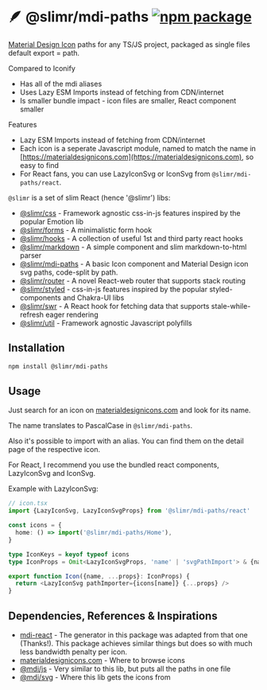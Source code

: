 # 🪶 @slimr/mdi-paths [![npm package](https://img.shields.io/npm/v/@slimr/mdi-paths.svg?style=flat-square)](https://npmjs.org/package/@slimr/mdi-paths)

[Material Design Icon](https://materialdesignicons.com) paths for any TS/JS project, packaged as single files default export = path.

Compared to Iconify

- Has all of the mdi aliases
- Uses Lazy ESM Imports instead of fetching from CDN/internet
- Is smaller bundle impact - icon files are smaller, React component smaller

Features

- Lazy ESM Imports instead of fetching from CDN/internet
- Each icon is a seperate Javascript module, named to match the name in [https://materialdesignicons.com](https://materialdesignicons.com), so easy to find
- For React fans, you can use LazyIconSvg or IconSvg from `@slimr/mdi-paths/react`.

`@slimr` is a set of slim React (hence '@slimr') libs:

- [@slimr/css](https://www.npmjs.com/package/@slimr/css) - Framework agnostic css-in-js features inspired by the popular Emotion lib
- [@slimr/forms](https://www.npmjs.com/package/@slimr/forms) - A minimalistic form hook
- [@slimr/hooks](https://www.npmjs.com/package/@slimr/hooks) - A collection of useful 1st and third party react hooks
- [@slimr/markdown](https://www.npmjs.com/package/@slimr/markdown) - A simple component and slim markdown-to-html parser
- [@slimr/mdi-paths](https://www.npmjs.com/package/@slimr/mdi-paths) - A basic Icon component and Material Design icon svg paths, code-split by path.
- [@slimr/router](https://www.npmjs.com/package/@slimr/router) - A novel React-web router that supports stack routing
- [@slimr/styled](https://www.npmjs.com/package/@slimr/styled) - css-in-js features inspired by the popular styled-components and Chakra-UI libs
- [@slimr/swr](https://www.npmjs.com/package/@slimr/swr) - A React hook for fetching data that supports stale-while-refresh eager rendering
- [@slimr/util](https://www.npmjs.com/package/@slimr/util) - Framework agnostic Javascript polyfills

## Installation

```bash
npm install @slimr/mdi-paths
```

## Usage

Just search for an icon on [materialdesignicons.com](https://materialdesignicons.com) and look for its name.

The name translates to PascalCase in `@slimr/mdi-paths`.

Also it's possible to import with an alias. You can find them on the detail page of the respective icon.

For React, I recommend you use the bundled react components, LazyIconSvg and IconSvg.

Example with LazyIconSvg:

```typescript
// icon.tsx
import {LazyIconSvg, LazyIconSvgProps} from '@slimr/mdi-paths/react'

const icons = {
  home: () => import('@slimr/mdi-paths/Home'),
}

type IconKeys = keyof typeof icons
type IconProps = Omit<LazyIconSvgProps, 'name' | 'svgPathImport'> & {name: IconKeys}

export function Icon({name, ...props}: IconProps) {
  return <LazyIconSvg pathImporter={icons[name]} {...props} />
}
```

## Dependencies, References & Inspirations

- [mdi-react](https://npmjs.com/package/mdi-react) - The generator in this package was adapted from that one (Thanks!). This package achieves similar things but does so with much less bandwidth penalty per icon.
- [materialdesignicons.com](https://materialdesignicons.com) - Where to browse icons
- [@mdi/js](https://npmjs.com/package/@mdi/js) - Very similar to this lib, but puts all the paths in one file
- [@mdi/svg](https://npmjs.com/package/@mdi/svg) - Where this lib gets the icons from
